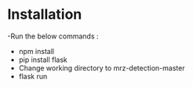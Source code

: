 # Installation
-Run the below commands :
<ul>
<li>npm install</li>
<li>pip install flask</li>
<li>Change working directory to mrz-detection-master</li>
<li>flask run</li>
</ul>
